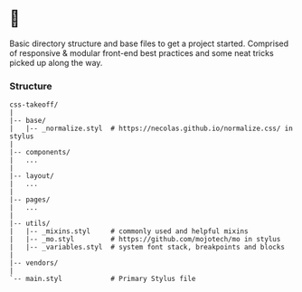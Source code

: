 # 🛫
Basic directory structure and base files to get a project started. Comprised of responsive &amp; modular front-end best practices and some neat tricks picked up along the way.

### Structure
```
css-takeoff/
|
|-- base/
|   |-- _normalize.styl  # https://necolas.github.io/normalize.css/ in stylus
|
|-- components/
|   ...
|
|-- layout/
|   ...
|
|-- pages/
|   ...
|   
|-- utils/               
|   |-- _mixins.styl     # commonly used and helpful mixins
|   |-- _mo.styl         # https://github.com/mojotech/mo in stylus
|   |-- _variables.styl  # system font stack, breakpoints and blocks
|   
|-- vendors/   
|
`-- main.styl            # Primary Stylus file

```
